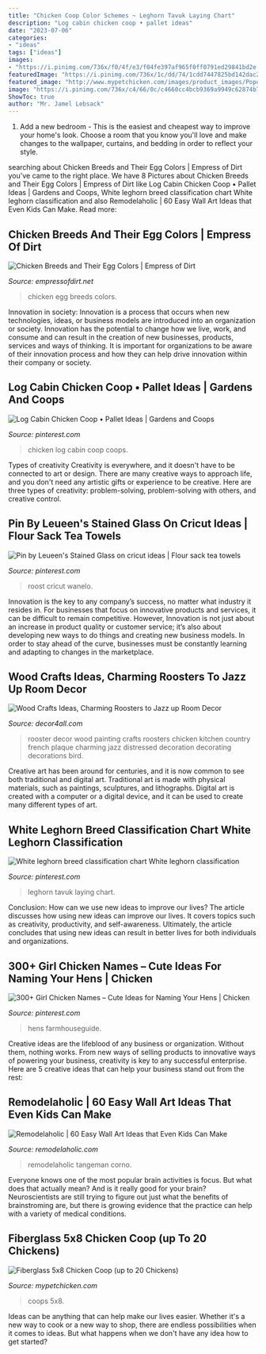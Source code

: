 ```yaml
---
title: "Chicken Coop Color Schemes ~ Leghorn Tavuk Laying Chart"
description: "Log cabin chicken coop • pallet ideas"
date: "2023-07-06"
categories:
- "ideas"
tags: ["ideas"]
images:
- "https://i.pinimg.com/736x/f0/4f/e3/f04fe397af965f0ff0791ed29841bd2e.jpg"
featuredImage: "https://i.pinimg.com/736x/1c/dd/74/1cdd7447825bd142dac25f8a58f9b778.jpg"
featured_image: "http://www.mypetchicken.com/images/product_images/Popup/5x8T6.jpg"
image: "https://i.pinimg.com/736x/c4/66/0c/c4660cc4bcb9369a9949c62874b782b0.jpg"
ShowToc: true
author: "Mr. Jamel Lebsack"
---
```



1. Add a new bedroom - This is the easiest and cheapest way to improve your home's look. Choose a room that you know you'll love and make changes to the wallpaper, curtains, and bedding in order to reflect your style.

	

		
searching about Chicken Breeds and Their Egg Colors | Empress of Dirt you've came to the right place. We have 8 Pictures about Chicken Breeds and Their Egg Colors | Empress of Dirt like Log Cabin Chicken Coop • Pallet Ideas | Gardens and Coops, White leghorn breed classification chart White leghorn classification and also Remodelaholic | 60 Easy Wall Art Ideas that Even Kids Can Make. Read more:
		
    
## Chicken Breeds And Their Egg Colors | Empress Of Dirt

<img loading=lazy src="https://empressofdirt.net/wp-content/uploads/C1-Chicken-Breeds-Egg-Colors-v1.jpg" onerror="this.onerror=null;this.src='https://tse3.mm.bing.net/th?id=OIP.Wqtz4NLdn2xQSqvYVZebawHaNl&amp;pid=15.1';" alt="Chicken Breeds and Their Egg Colors | Empress of Dirt">

_Source: empressofdirt.net_

>chicken egg breeds colors. 

	

Innovation in society:
Innovation is a process that occurs when new technologies, ideas, or business models are introduced into an organization or society. Innovation has the potential to change how we live, work, and consume and can result in the creation of new businesses, products, services and ways of thinking. It is important for organizations to be aware of their innovation process and how they can help drive innovation within their company or society.

    
## Log Cabin Chicken Coop • Pallet Ideas | Gardens And Coops

<img loading=lazy src="https://s-media-cache-ak0.pinimg.com/600x315/48/e7/99/48e799cc641b686e59af830f03f9ded9.jpg" onerror="this.onerror=null;this.src='https://tse4.mm.bing.net/th?id=OIP.hwkuwrsvAqcdMBmJ-6sVAwHaD4&amp;pid=15.1';" alt="Log Cabin Chicken Coop • Pallet Ideas | Gardens and Coops">

_Source: pinterest.com_

>chicken log cabin coop coops. 

	

Types of creativity
Creativity is everywhere, and it doesn't have to be connected to art or design. There are many creative ways to approach life, and you don't need any artistic gifts or experience to be creative. Here are three types of creativity: problem-solving, problem-solving with others, and creative control.

    
## Pin By Leueen&#039;s Stained Glass On Cricut Ideas | Flour Sack Tea Towels

<img loading=lazy src="https://i.pinimg.com/736x/f0/4f/e3/f04fe397af965f0ff0791ed29841bd2e.jpg" onerror="this.onerror=null;this.src='https://tse1.mm.bing.net/th?id=OIP.jGM4GJq-swyMQfDezLqTYwHaJ4&amp;pid=15.1';" alt="Pin by Leueen&#039;s Stained Glass on cricut ideas | Flour sack tea towels">

_Source: pinterest.com_

>roost cricut wanelo. 

	

Innovation is the key to any company’s success, no matter what industry it resides in. For businesses that focus on innovative products and services, it can be difficult to remain competitive. However, Innovation is not just about an increase in product quality or customer service; it’s also about developing new ways to do things and creating new business models. In order to stay ahead of the curve, businesses must be constantly learning and adapting to changes in the marketplace.

    
## Wood Crafts Ideas, Charming Roosters To Jazz Up Room Decor

<img loading=lazy src="http://www.decor4all.com/wp-content/uploads/2017/09/handmade-decorations-rooster-crafts-15.jpg" onerror="this.onerror=null;this.src='https://tse2.mm.bing.net/th?id=OIP.kjaly7B6afQ34Rwup9hjowHaG2&amp;pid=15.1';" alt="Wood Crafts Ideas, Charming Roosters to Jazz up Room Decor">

_Source: decor4all.com_

>rooster decor wood painting crafts roosters chicken kitchen country french plaque charming jazz distressed decoration decorating decorations bird. 

	

Creative art has been around for centuries, and it is now common to see both traditional and digital art. Traditional art is made with physical materials, such as paintings, sculptures, and lithographs. Digital art is created with a computer or a digital device, and it can be used to create many different types of art.

    
## White Leghorn Breed Classification Chart White Leghorn Classification

<img loading=lazy src="https://i.pinimg.com/736x/c4/66/0c/c4660cc4bcb9369a9949c62874b782b0.jpg" onerror="this.onerror=null;this.src='https://tse4.mm.bing.net/th?id=OIP.TrHev61WOTqFLaWx9U6Z-gHaD4&amp;pid=15.1';" alt="White leghorn breed classification chart White leghorn classification">

_Source: pinterest.com_

>leghorn tavuk laying chart. 

	

Conclusion: How can we use new ideas to improve our lives?
The article discusses how using new ideas can improve our lives. It covers topics such as creativity, productivity, and self-awareness. Ultimately, the article concludes that using new ideas can result in better lives for both individuals and organizations.

    
## 300+ Girl Chicken Names – Cute Ideas For Naming Your Hens | Chicken

<img loading=lazy src="https://i.pinimg.com/736x/1c/dd/74/1cdd7447825bd142dac25f8a58f9b778.jpg" onerror="this.onerror=null;this.src='https://tse4.mm.bing.net/th?id=OIP.WVaRmFe_Xn4NwtTuIE0-JQHaLG&amp;pid=15.1';" alt="300+ Girl Chicken Names – Cute Ideas for Naming Your Hens | Chicken">

_Source: pinterest.com_

>hens farmhouseguide. 

	

Creative ideas are the lifeblood of any business or organization. Without them, nothing works. From new ways of selling products to innovative ways of powering your business, creativity is key to any successful enterprise. Here are 5 creative ideas that can help your business stand out from the rest:

    
## Remodelaholic | 60 Easy Wall Art Ideas That Even Kids Can Make

<img loading=lazy src="https://i2.wp.com/www.remodelaholic.com/wp-content/uploads/2015/07/easy-diy-abstract-photo-art-Promise-Tangeman-Blog.jpg?ssl=1" onerror="this.onerror=null;this.src='https://tse4.mm.bing.net/th?id=OIP.jsQb9OZXURhfWMd-tPcUogHaQB&amp;pid=15.1';" alt="Remodelaholic | 60 Easy Wall Art Ideas that Even Kids Can Make">

_Source: remodelaholic.com_

>remodelaholic tangeman corno. 

	

Everyone knows one of the most popular brain activities is focus. But what does that actually mean? And is it really good for your brain? Neuroscientists are still trying to figure out just what the benefits of brainstroming are, but there is growing evidence that the practice can help with a variety of medical conditions.

    
## Fiberglass 5x8 Chicken Coop (up To 20 Chickens)

<img loading=lazy src="http://www.mypetchicken.com/images/product_images/Popup/5x8T6.jpg" onerror="this.onerror=null;this.src='https://tse4.mm.bing.net/th?id=OIP.ta1zk8zdxsyjOpmS5pkVZQHaFj&amp;pid=15.1';" alt="Fiberglass 5x8 Chicken Coop (up to 20 Chickens)">

_Source: mypetchicken.com_

>coops 5x8. 

	

Ideas can be anything that can help make our lives easier. Whether it's a new way to cook or a new way to shop, there are endless possibilities when it comes to ideas. But what happens when we don't have any idea how to get started? 

